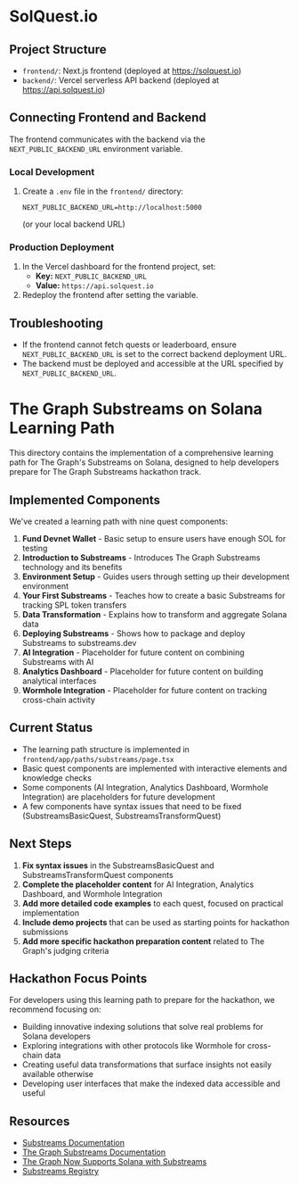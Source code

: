 # SolQuest.io

## Project Structure

- `frontend/`: Next.js frontend (deployed at https://solquest.io)
- `backend/`: Vercel serverless API backend (deployed at https://api.solquest.io)

## Connecting Frontend and Backend

The frontend communicates with the backend via the `NEXT_PUBLIC_BACKEND_URL` environment variable.

### Local Development
1. Create a `.env` file in the `frontend/` directory:
   ```
   NEXT_PUBLIC_BACKEND_URL=http://localhost:5000
   ```
   (or your local backend URL)

### Production Deployment
1. In the Vercel dashboard for the frontend project, set:
   - **Key:** `NEXT_PUBLIC_BACKEND_URL`
   - **Value:** `https://api.solquest.io`
2. Redeploy the frontend after setting the variable.

## Troubleshooting
- If the frontend cannot fetch quests or leaderboard, ensure `NEXT_PUBLIC_BACKEND_URL` is set to the correct backend deployment URL.
- The backend must be deployed and accessible at the URL specified by `NEXT_PUBLIC_BACKEND_URL`.

# The Graph Substreams on Solana Learning Path

This directory contains the implementation of a comprehensive learning path for The Graph's Substreams on Solana, designed to help developers prepare for The Graph Substreams hackathon track.

## Implemented Components

We've created a learning path with nine quest components:

1. **Fund Devnet Wallet** - Basic setup to ensure users have enough SOL for testing
2. **Introduction to Substreams** - Introduces The Graph Substreams technology and its benefits
3. **Environment Setup** - Guides users through setting up their development environment
4. **Your First Substreams** - Teaches how to create a basic Substreams for tracking SPL token transfers
5. **Data Transformation** - Explains how to transform and aggregate Solana data
6. **Deploying Substreams** - Shows how to package and deploy Substreams to substreams.dev
7. **AI Integration** - Placeholder for future content on combining Substreams with AI
8. **Analytics Dashboard** - Placeholder for future content on building analytical interfaces
9. **Wormhole Integration** - Placeholder for future content on tracking cross-chain activity

## Current Status

- The learning path structure is implemented in `frontend/app/paths/substreams/page.tsx`
- Basic quest components are implemented with interactive elements and knowledge checks
- Some components (AI Integration, Analytics Dashboard, Wormhole Integration) are placeholders for future development
- A few components have syntax issues that need to be fixed (SubstreamsBasicQuest, SubstreamsTransformQuest)

## Next Steps

1. **Fix syntax issues** in the SubstreamsBasicQuest and SubstreamsTransformQuest components
2. **Complete the placeholder content** for AI Integration, Analytics Dashboard, and Wormhole Integration
3. **Add more detailed code examples** to each quest, focused on practical implementation
4. **Include demo projects** that can be used as starting points for hackathon submissions
5. **Add more specific hackathon preparation content** related to The Graph's judging criteria

## Hackathon Focus Points

For developers using this learning path to prepare for the hackathon, we recommend focusing on:

- Building innovative indexing solutions that solve real problems for Solana developers
- Exploring integrations with other protocols like Wormhole for cross-chain data
- Creating useful data transformations that surface insights not easily available otherwise
- Developing user interfaces that make the indexed data accessible and useful

## Resources

- [Substreams Documentation](https://docs.substreams.dev/)
- [The Graph Substreams Documentation](https://thegraph.com/docs/en/substreams/)
- [The Graph Now Supports Solana with Substreams](https://thegraph.com/blog/indexing-solana-substreams/)
- [Substreams Registry](https://substreams.dev/)